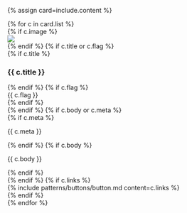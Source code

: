 {% assign card=include.content %}
<div class="card-group {{ card.settings.class }}">
{% for c in card.list %}
    <div class="card {{ c.class }}">
        {% if c.image %}
        <div class="card-image"><img src="{{ c.image}}"></div>
        {% endif %}
        {% if c.title or c.flag %}
        <div class="card-head">
            {% if c.title %}
            <h3>{{ c.title }}</h3>
            {% endif %}
            {% if c.flag %}
            <div class="card-flag">{{ c.flag }}</div>
            {% endif %}
        </div>
        {% endif %}
        {% if c.body or c.meta %}
        <div class="card-body">
            {% if c.meta %}
            <p class="meta">{{ c.meta }}</p>
            {% endif %}
            {% if c.body %}
            <p>{{ c.body }}</p>
            {% endif %}
        </div>
        {% endif %}
        {% if c.links %}
        <div class="card-foot">
            {% include patterns/buttons/button.md content=c.links %}
        </div>
        {% endif %}
    </div>
    {% endfor %}
</div>

